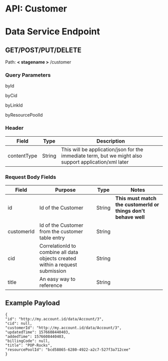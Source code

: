 API: Customer
======================

Data Service Endpoint
=====================

GET/POST/PUT/DELETE
-------------------

Path: **< stagename >** /customer

### Query Parameters

byId

byCid

byLinkId

byResourcePoolId

### Header

|Field|Type|Description|
|-----|----|-----------|
|contentType|String|This will be application/json for the immediate term, but we might also support application/xml later|

### Request Body Fields
|Field|Purpose|Type|Notes|
|-----|----|-----------|----|
|id|Id of the Customer|String|**This must match the customerId or things don't behave well**|
|customerId|Id of the Customer from the customer table entry|String||
|cid|CorrelationId to combine all data objects created within a request submission|String||
|title|An easy way to reference|String||

Example Payload
---------------
```
{  
"id": "http://my.account.id/data/Account/3",  
"cid": null,  
"customerId": "http://my.account.id/data/Account/3",  
"updatedTime": 1576608440403,  
"addedTime": 1576608440403,  
"billingCode": null,  
"title": "POP-Rocks",  
"resourcePoolId": "bcd58865-6280-4922-a2c7-527f3a712cee"  
}
```

